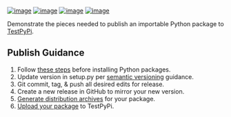 [![image](https://img.shields.io/github/license/dksmiffs/importable.svg)](https://github.com/dksmiffs/importable)
[![image](https://img.shields.io/github/release/dksmiffs/importable.svg)](https://github.com/dksmiffs/importable/releases)
[![image](https://img.shields.io/travis/dksmiffs/importable.svg)](https://travis-ci.org/dksmiffs/importable)
[![image](https://img.shields.io/codecov/c/github/dksmiffs/importable.svg)](https://codecov.io/gh/dksmiffs/importable)

Demonstrate the pieces needed to publish an importable Python package to [TestPyPi][1].

## Publish Guidance
1.  Follow [these steps][2] before installing Python packages.
2.  Update version in setup.py per [semantic versioning][3] guidance.
3.  Git commit, tag, & push all desired edits for release.
4.  Create a new release in GitHub to mirror your new version.
5.  [Generate distribution archives][4] for your package.
6.  [Upload your package][5] to TestPyPi.

[1]: https://test.pypi.org/
[2]: https://packaging.python.org/tutorials/installing-packages/#requirements-for-installing-packages
[3]: https://semver.org/
[4]: https://packaging.python.org/tutorials/packaging-projects/#generating-distribution-archives
[5]: https://packaging.python.org/tutorials/packaging-projects/#uploading-the-distribution-archives
